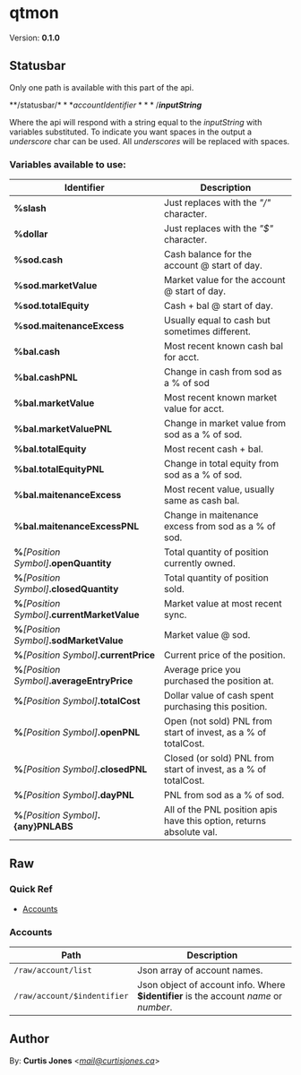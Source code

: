 # qtmon
Version: **0.1.0**


## Statusbar

Only one path is available with this part of the api.


**/statusbar/$***accountIdentifier***/$***inputString***


Where the api will respond with a string equal to the *inputString* with variables substituted.
To indicate you want spaces in the output a *underscore* char can be used. 
All *underscores* will be replaced with spaces.

### Variables available to use:

| Identifier                                      | Description                                                          |
|-------------------------------------------------|----------------------------------------------------------------------|
| **%slash**                                      | Just replaces with the *"/"* character.                              |
| **%dollar**                                     | Just replaces with the *"$"* character.                              |
| **%sod.cash**                                   | Cash balance for the account @ start of day.                         |
| **%sod.marketValue**                            | Market value for the account @ start of day.                         |
| **%sod.totalEquity**                            | Cash + bal @ start of day.                                           |
| **%sod.maitenanceExcess**                       | Usually equal to cash but sometimes different.                       |
| **%bal.cash**                                   | Most recent known cash bal for acct.                                 |
| **%bal.cashPNL**                                | Change in cash from sod as a % of sod                                |
| **%bal.marketValue**                            | Most recent known market value for acct.                             |
| **%bal.marketValuePNL**                         | Change in market value from sod as a % of sod.                       |
| **%bal.totalEquity**                            | Most recent cash + bal.                                              |
| **%bal.totalEquityPNL**                         | Change in total equity from sod as a % of sod.                       |
| **%bal.maitenanceExcess**                       | Most recent value, usually same as cash bal.                         |
| **%bal.maitenanceExcessPNL**                    | Change in maitenance excess from sod as a % of sod.                  |
| **%***[Position Symbol]***.openQuantity**       | Total quantity of position currently owned.                          |
| **%***[Position Symbol]***.closedQuantity**     | Total quantity of position sold.                                     |
| **%***[Position Symbol]***.currentMarketValue** | Market value at most recent sync.                                    |
| **%***[Position Symbol]***.sodMarketValue**     | Market value @ sod.                                                  |
| **%***[Position Symbol]***.currentPrice**       | Current price of the position.                                       |
| **%***[Position Symbol]***.averageEntryPrice**  | Average price you purchased the position at.                         |
| **%***[Position Symbol]***.totalCost**          | Dollar value of cash spent purchasing this position.                 |
| **%***[Position Symbol]***.openPNL**            | Open (not sold) PNL from start of invest, as a % of totalCost.       |
| **%***[Position Symbol]***.closedPNL**          | Closed (or sold) PNL from start of invest, as a % of totalCost.      |
| **%***[Position Symbol]***.dayPNL**             | PNL from sod as a % of sod.                                          |
| **%***[Position Symbol]***.{any}PNLABS**        | All of the PNL position apis have this option, returns absolute val. |

## Raw 

### Quick Ref

* [Accounts](#Accounts)

### Accounts

| Path                        | Description                                                                           |
|-----------------------------|---------------------------------------------------------------------------------------|
| `/raw/account/list`         | Json array of account names.                                                          |
| `/raw/account/$indentifier` | Json object of account info. Where **$identifier** is the account *name* or *number*. |


## Author

By: **Curtis Jones** <*mail@curtisjones.ca*>
